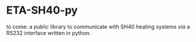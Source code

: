 # ETA-SH40-py

 to come: a public library to communicate with SH40 heating systems *via* a RS232 interface written in python.
